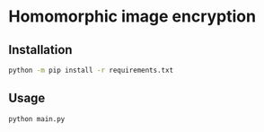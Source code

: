# Homomorphic image encryption
## Installation
```bash
python -m pip install -r requirements.txt
```
## Usage
```bash
python main.py
```